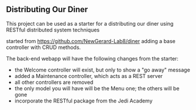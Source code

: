 ## Distributing Our Diner

This project can be used as a starter for a distributing our diner using RESTful distributed system techniques

started from https://github.com/NewGerard-Lab8/diner
adding a base controller with CRUD methods.

The back-end webapp will have the following changes from the starter:

- the Welcome controller will exist, but only to show a "go away" message
- added a Maintenance controller, which acts as a REST server
- all other controllers are removed
- the only model you will have will be the Menu one; the others will be gone
- incorporate the RESTful package from the Jedi Academy

